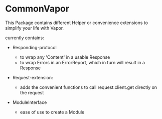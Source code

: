 # CommonVapor

This Package contains different Helper or convenience extensions to simplify your life with Vapor.

currently contains:
- Responding-protocol
  - to wrap any 'Content' in a usable Response
  - to wrap Errors in an ErrorReport, which in turn will result in a Response

- Request-extension:
    - adds the convenient functions to call request.client.get directly on the request
    
- ModuleInterface
    - ease of use to create a Module
